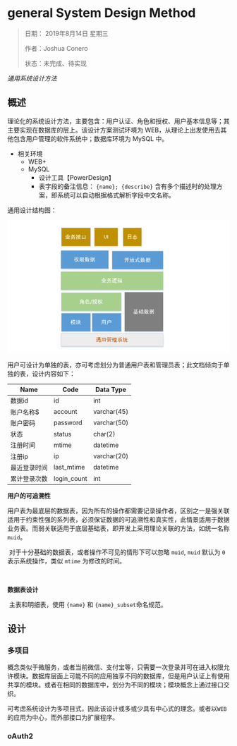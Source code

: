 # general System Design Method

> 日期： 2019年8月14日 星期三
>
> 作者：Joshua Conero
>
> 状态：未完成、待实现



*通用系统设计方法*



## 概述

理论化的系统设计方法，主要包含：用户认证、角色和授权、用户基本信息等；其主要实现在数据库的层上。该设计方案测试环境为 WEB，从理论上出发使用去其他包含用户管理的软件系统中；数据库环境为 MySQL 中。

- 相关环境
  - WEB+
  - MySQL
    - 设计工具【PowerDesign】
    - 表字段的备注信息： `{name}; {describe}` 含有多个描述时的处理方案，即系统可以自动根据格式解析字段中文名称。



通用设计结构图：

![](./image/gsdm/base-architect.png)

用户可设计为单独的表，亦可考虑划分为普通用户表和管理员表；此文档倾向于单独的表，设计内容如下：

| Name         | Code        | Data Type   |
| ------------ | ----------- | ----------- |
| 数据id       | id          | int         |
| 账户名称$    | account     | varchar(45) |
| 账户密码     | password    | varchar(50) |
| 状态         | status      | char(2)     |
| 注册时间     | mtime       | datetime    |
| 注册ip       | ip          | varchar(20) |
| 最近登录时间 | last_mtime  | datetime    |
| 累计登录次数 | login_count | int         |



**用户的可追溯性**

​		用户表为最底层的数据表，因为所有的操作都需要记录操作者，区别之一是强关联适用于约束性强的系列表，必须保证数据的可追溯性和真实性，此情景适用于数据业务表。而弱关联适用于底层基础表，即开发上采用理论关联的方法，如统一名称 `muid`。

​		对于十分基础的数据表，或者操作不可见的情形下可以忽略 `muid`, `muid` 默认为 `0` 表示系统操作，类似 `mtime` 为修改的时间。

​		

**数据表设计**

​		主表和明细表，使用 `{name}` 和 `{name}_subset`命名规范。



## 设计

### 多项目

概念类似于微服务，或者当前微信、支付宝等，只需要一次登录并可在进入权限允许模块。数据库层面上可能不同的应用独享不同的数据库，但是用户认证上有使用共享的模块。或者在相同的数据库中，划分为不同的模块；模块概念上通过接口交织。



可考虑系统设计为多项目式，因此该设计或多或少具有中心式的理念。或者以`WEB` 的应用为中心，而外部接口为扩展程序。



### oAuth2

